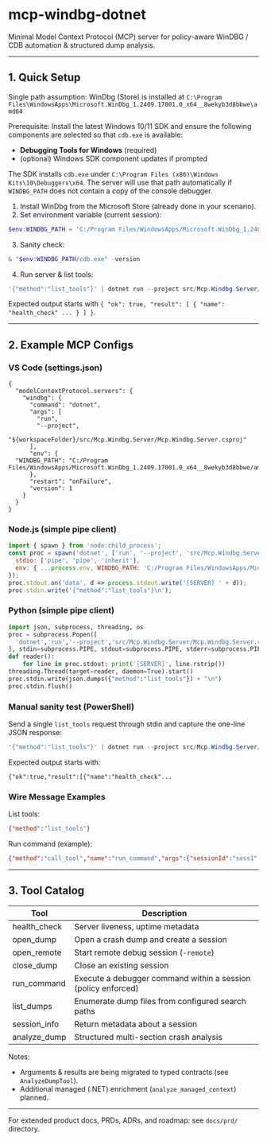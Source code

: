 # mcp-windbg-dotnet

Minimal Model Context Protocol (MCP) server for policy-aware WinDBG / CDB automation & structured dump analysis.

---
## 1. Quick Setup
Single path assumption: WinDbg (Store) is installed at
`C:\Program Files\WindowsApps\Microsoft.WinDbg_1.2409.17001.0_x64__8wekyb3d8bbwe\amd64`

Prerequisite: Install the latest Windows 10/11 SDK and ensure the following components are selected so that `cdb.exe` is available:
- **Debugging Tools for Windows** (required)
- (optional) Windows SDK component updates if prompted

The SDK installs `cdb.exe` under `C:\Program Files (x86)\Windows Kits\10\Debuggers\x64`. The server will use that path automatically if `WINDBG_PATH` does not contain a copy of the console debugger.

1. Install WinDbg from the Microsoft Store (already done in your scenario).
2. Set environment variable (current session):
```powershell
$env:WINDBG_PATH = 'C:/Program Files/WindowsApps/Microsoft.WinDbg_1.2409.17001.0_x64__8wekyb3d8bbwe/amd64'
```
3. Sanity check:
```powershell
& "$env:WINDBG_PATH/cdb.exe" -version
```
4. Run server & list tools:
```powershell
'{"method":"list_tools"}' | dotnet run --project src/Mcp.Windbg.Server/Mcp.Windbg.Server.csproj
```
Expected output starts with `{ "ok": true, "result": [ { "name": "health_check" ... } ] }`.

---
## 2. Example MCP Configs

### VS Code (settings.json)
```jsonc
{
  "modelContextProtocol.servers": {
    "windbg": {
      "command": "dotnet",
      "args": [
        "run",
        "--project",
        "${workspaceFolder}/src/Mcp.Windbg.Server/Mcp.Windbg.Server.csproj"
      ],
      "env": {
  "WINDBG_PATH": "C:/Program Files/WindowsApps/Microsoft.WinDbg_1.2409.17001.0_x64__8wekyb3d8bbwe/amd64"
      },
      "restart": "onFailure",
      "version": 1
    }
  }
}
```

### Node.js (simple pipe client)
```javascript
import { spawn } from 'node:child_process';
const proc = spawn('dotnet', ['run', '--project', 'src/Mcp.Windbg.Server/Mcp.Windbg.Server.csproj'], {
  stdio: ['pipe', 'pipe', 'inherit'],
  env: { ...process.env, WINDBG_PATH: 'C:/Program Files/WindowsApps/Microsoft.WinDbg_1.2409.17001.0_x64__8wekyb3d8bbwe/amd64' }
});
proc.stdout.on('data', d => process.stdout.write('[SERVER] ' + d));
proc.stdin.write('{"method":"list_tools"}\n');
```

### Python (simple pipe client)
```python
import json, subprocess, threading, os
proc = subprocess.Popen([
  'dotnet','run','--project','src/Mcp.Windbg.Server/Mcp.Windbg.Server.csproj'
], stdin=subprocess.PIPE, stdout=subprocess.PIPE, stderr=subprocess.PIPE, text=True, env={**os.environ, 'WINDBG_PATH': 'C:/Program Files/WindowsApps/Microsoft.WinDbg_1.2409.17001.0_x64__8wekyb3d8bbwe/amd64'})
def reader():
    for line in proc.stdout: print('[SERVER]', line.rstrip())
threading.Thread(target=reader, daemon=True).start()
proc.stdin.write(json.dumps({"method":"list_tools"}) + "\n")
proc.stdin.flush()
```

### Manual sanity test (PowerShell)
Send a single `list_tools` request through stdin and capture the one-line JSON response:
```powershell
'{"method":"list_tools"}' | dotnet run --project src/Mcp.Windbg.Server/Mcp.Windbg.Server.csproj
```
Expected output starts with:
```
{"ok":true,"result":[{"name":"health_check"...
```

### Wire Message Examples
List tools:
```json
{"method":"list_tools"}
```
Run command (example):
```json
{"method":"call_tool","name":"run_command","args":{"sessionId":"sess1","command":"!analyze -v"}}
```

---
## 3. Tool Catalog
| Tool | Description |
|------|-------------|
| health_check | Server liveness, uptime metadata |
| open_dump | Open a crash dump and create a session |
| open_remote | Start remote debug session (`-remote`) |
| close_dump | Close an existing session |
| run_command | Execute a debugger command within a session (policy enforced) |
| list_dumps | Enumerate dump files from configured search paths |
| session_info | Return metadata about a session |
| analyze_dump | Structured multi-section crash analysis |

Notes:
- Arguments & results are being migrated to typed contracts (see `AnalyzeDumpTool`).
- Additional managed (.NET) enrichment (`analyze_managed_context`) planned.

---
For extended product docs, PRDs, ADRs, and roadmap: see `docs/prd/` directory.

